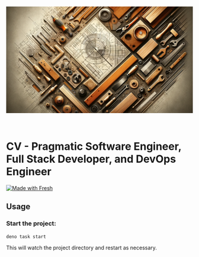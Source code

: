 <p align="center">
  <img src="assets/craftsman.webp" alt="Eclectic Banner">
</p>

<br/>

# CV - Pragmatic Software Engineer, Full Stack Developer, and DevOps Engineer

[![Made with Fresh](https://fresh.deno.dev/fresh-badge-dark.svg)](https://fresh.deno.dev)

## Usage

### Start the project:

```
deno task start
```

This will watch the project directory and restart as necessary.
